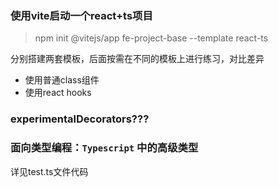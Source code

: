 ### 使用vite启动一个react+ts项目

> npm init @vitejs/app fe-project-base --template react-ts

分别搭建两套模板，后面按需在不同的模板上进行练习，对比差异

* 使用普通class组件
* 使用react hooks

### experimentalDecorators???

### 面向类型编程：`Typescript` 中的高级类型

详见test.ts文件代码